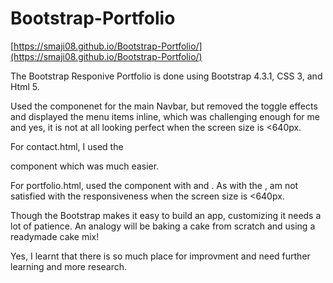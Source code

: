 # Bootstrap-Portfolio

[https://smaji08.github.io/Bootstrap-Portfolio/](https://smaji08.github.io/Bootstrap-Portfolio/)

The Bootstrap Responive Portfolio is done using Bootstrap 4.3.1, CSS 3, and Html 5.

Used the <Navbar> componenet for the main Navbar, but removed the toggle effects and displayed the menu items inline, which was challenging enough for me and yes, it is not at all looking perfect when the screen size is <640px.

For contact.html, I used the <form> component which was much easier.

For portfolio.html, used the <container> component with <row> and <col>. As with the <navbar>, am not satisfied with the responsiveness when the screen size is <640px.

Though the Bootstrap makes it easy to build an app, customizing it needs a lot of patience. An analogy will be baking a cake from scratch and using a readymade cake mix!

Yes, I learnt that there is so much place for improvment and need further learning and more research.